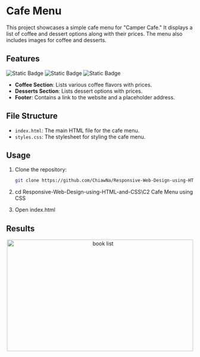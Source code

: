 # Cafe Menu
This project showcases a simple cafe menu for "Camper Cafe." It displays a list of coffee and dessert options along with their prices. The menu also includes images for coffee and desserts.

## Features
![Static Badge](https://img.shields.io/badge/freecodecamp-0A0A23?style=for-the-badge&logo=freecodecamp&logoColor=white)
![Static Badge](https://img.shields.io/badge/HTML5-%23E34F26?style=for-the-badge&logo=HTML5&logoColor=white)
![Static Badge](https://img.shields.io/badge/CSS3-1572B6?style=for-the-badge&logo=CSS3&logoColor=white)
- **Coffee Section**: Lists various coffee flavors with prices.
- **Desserts Section**: Lists dessert options with prices.
- **Footer**: Contains a link to the website and a placeholder address.

## File Structure
- `index.html`: The main HTML file for the cafe menu.
- `styles.css`: The stylesheet for styling the cafe menu.

## Usage
1. Clone the repository:

   ```bash
   git clone https://github.com/ChiawNa/Responsive-Web-Design-using-HTML-and-CSS.git

2. cd Responsive-Web-Design-using-HTML-and-CSS\C2 Cafe Menu using CSS
3. Open index.html

## Results
<div align="center">
   <img src="https://github.com/user-attachments/assets/db61fd52-ebe8-4127-9bfc-afcfe298717c" alt="book list" height="300" width="500" />
</div>
